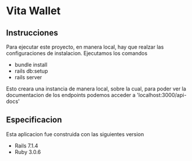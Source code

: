 # Vita Wallet
## Instrucciones
Para ejecutar este proyecto, en manera local, hay que realzar las configuraciones de instalacion.
Ejecutamos los comandos
- bundle install
- rails db:setup
- rails server

Esto creara una instancia de manera local, sobre la cual, para poder ver la documentacion de los endpoints podemos acceder a 'localhost:3000/api-docs'

## Especificacion
Esta aplicacion fue construida con las siguientes version
- Rails 7.1.4
- Ruby 3.0.6
